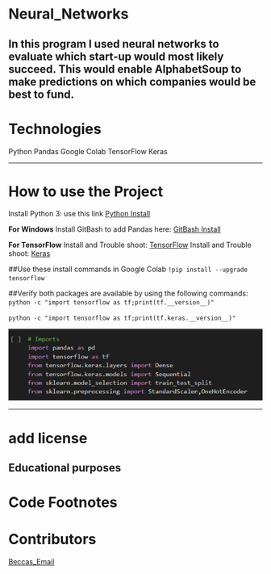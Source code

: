 # Neural_Networks
In this program I used neural networks to evaluate which start-up would most likely succeed. This would enable AlphabetSoup to make predictions on which companies would be best to fund.
---
# Technologies
Python
Pandas
Google Colab
TensorFlow
Keras

---

# How to use the Project
Install Python 3: use this link  [Python Install](https://www.python.org/)

**For Windows**
Install GitBash to add Pandas here: [GitBash Install](https://gitforwindows.org/)

**For TensorFlow**
Install and Trouble shoot: [TensorFlow](https://www.tensorflow.org/install/pip)
Install and Trouble shoot: [Keras](https://keras.io/about/)


##Use these install commands in Google Colab
`!pip install --upgrade tensorflow`

##Verify both packages are available by using the following commands:
`python -c "import tensorflow as tf;print(tf.__version__)"`

`python -c "import tensorflow as tf;print(tf.keras.__version__)"`


![libraries_to_use](https://github.com/beccabeastly/Neural_Networks/blob/main/Libraries_challenge_13.png)

---
# add license
Educational purposes
---

# Code Footnotes



# Contributors
[Beccas_Email](beccabeastly@gmail.com)
